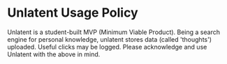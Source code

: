 # Unlatent Usage Policy

Unlatent is a student-built MVP (Minimum Viable Product). Being a search engine for personal knowledge, unlatent stores data (called 'thoughts') uploaded. Useful clicks may be logged. Please acknowledge and use Unlatent with the above in mind.
